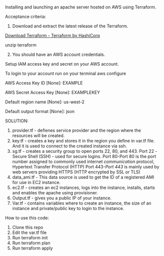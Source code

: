 Installing and launching an apache server hosted on AWS using Terraform.

Acceptance criteria:
1. Download and extract the  latest release of the Terraform. 

[Download Terraform - Terraform by HashiCorp](https://www.terraform.io/downloads.html)

unzip terraform

2. You should have an AWS account credentials. 

Setup IAM access key and secret on your AWS account.

To login to your account run on your terminal aws configure

AWS Access Key ID [None]: EXAMPLE

AWS Secret Access Key [None]: EXAMPLEKEY

Default region name [None]: us-west-2

Default output format [None]: json


SOLUTION: 

1. provider.tf - defienes service provider and the region where the resources will be created. 
2. key.tf - creates a key and stores it in the region you define in var.tf file. And it is used to connect to the created instance via ssh.
3. sg.tf - creates a security group to open ports 22, 80, and 443. 
Port  22 -Secure Shell (SSH) - used for secure logins. 
Port 80-Port 80 is the port number assigned to commonly used internet *communication* protocol, Hypertext Transfer Protocol (HTTP)
Port 443-*Port 443* is mainly used by web servers providing HTTPS (HTTP encrypted by SSL or TLS)
4. data_ami.tf - This data source is used to get the ID of a registered AMI for use in EC2 instance. 
5. ec2.tf - creates an ec2 instances, logs into the instance, installs, starts and enables the apache using provisioner.
6. Output.tf - gives you a public IP of your instance.
7. Var.tf - contains variables where to create an instance, the size of an instance and private/public key to login to the instance.

How to use this code:

1. Clone this repo
2. Edit the var.tf file
3. Run terraform init
4. Run terraform plan
5. Run terraform apply